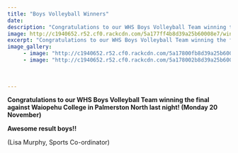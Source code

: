 ```yaml
---
title: "Boys Volleyball Winners"
date: 
description: "Congratulations to our WHS Boys Volleyball Team winning the final against Waiopehu College in Palmerston North last night.."
image: http://c1940652.r52.cf0.rackcdn.com/5a177ff4b8d39a25b60008e7/win-against-another-college-nov-2017.jpg
excerpt: "Congratulations to our WHS Boys Volleyball Team winning the final against Waiopehu College in Palmerston North last night."
image_gallery:
     - image: "http://c1940652.r52.cf0.rackcdn.com/5a17800fb8d39a25b60008eb/win-against-Waiopehu-College-in-Palmerston-Nth-backs.jpg"
     - image: "http://c1940652.r52.cf0.rackcdn.com/5a178002b8d39a25b60008e9/win-against-Waiopehu-College-in-Palmerston-Nth.jpg"
    
    
    
---
```


<p><strong>Congratulations to our WHS Boys Volleyball Team winning the final against Waiopehu College in Palmerston North last night! (Monday&nbsp;<strong>20 November)</strong></strong></p>
<p><strong>Awesome result boys!!</strong></p>
<p>(Lisa Murphy, Sports Co-ordinator)</p>

